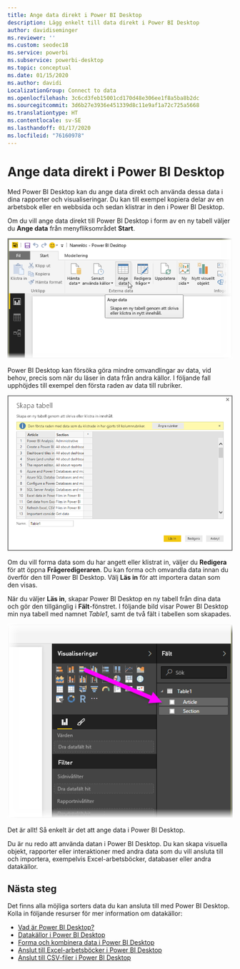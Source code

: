 ```yaml
---
title: Ange data direkt i Power BI Desktop
description: Lägg enkelt till data direkt i Power BI Desktop
author: davidiseminger
ms.reviewer: ''
ms.custom: seodec18
ms.service: powerbi
ms.subservice: powerbi-desktop
ms.topic: conceptual
ms.date: 01/15/2020
ms.author: davidi
LocalizationGroup: Connect to data
ms.openlocfilehash: 3c6cd3feb15001cd170d48e306ee1f8a5ba8b2dc
ms.sourcegitcommit: 3d6b27e3936e451339d8c11e9af1a72c725a5668
ms.translationtype: HT
ms.contentlocale: sv-SE
ms.lasthandoff: 01/17/2020
ms.locfileid: "76160978"
---
```

# <a name="enter-data-directly-into-power-bi-desktop"></a>Ange data direkt i Power BI Desktop

Med Power BI Desktop kan du ange data direkt och använda dessa data i dina rapporter och visualiseringar. Du kan till exempel kopiera delar av en arbetsbok eller en webbsida och sedan klistrar in den i Power BI Desktop.

Om du vill ange data direkt till Power BI Desktop i form av en ny tabell väljer du **Ange data** från menyfliksområdet **Start**.

![Välj Ange data på startsidan](media/desktop-enter-data-directly-into-desktop/enter-data-directly_1.png)

Power BI Desktop kan försöka göra mindre omvandlingar av data, vid behov, precis som när du läser in data från andra källor. I följande fall upphöjdes till exempel den första raden av data till rubriker.

![Data där den första raden är kolumnrubriker](media/desktop-enter-data-directly-into-desktop/enter-data-directly_2.png)

Om du vill forma data som du har angett eller klistrat in, väljer du **Redigera** för att öppna **Frågeredigeraren**. Du kan forma och omvandla data innan du överför den till Power BI Desktop. Välj **Läs in** för att importera datan som den visas.

När du väljer **Läs in**, skapar Power BI Desktop en ny tabell från dina data och gör den tillgänglig i **Fält**-fönstret. I följande bild visar Power BI Desktop min nya tabell med namnet *Table1*, samt de två fält i tabellen som skapades.

![Fälten läses in i Power BI Desktop](media/desktop-enter-data-directly-into-desktop/enter-data-directly_3.png)

Det är allt! Så enkelt är det att ange data i Power BI Desktop.

Du är nu redo att använda datan i Power BI Desktop. Du kan skapa visuella objekt, rapporter eller interaktioner med andra data som du vill ansluta till och importera, exempelvis Excel-arbetsböcker, databaser eller andra datakällor.

## <a name="next-steps"></a>Nästa steg

Det finns alla möjliga sorters data du kan ansluta till med Power BI Desktop. Kolla in följande resurser för mer information om datakällor:

* [Vad är Power BI Desktop?](desktop-what-is-desktop.md)
* [Datakällor i Power BI Desktop](desktop-data-sources.md)
* [Forma och kombinera data i Power BI Desktop](desktop-shape-and-combine-data.md)
* [Anslut till Excel-arbetsböcker i Power BI Desktop](desktop-connect-excel.md)
* [Anslut till CSV-filer i Power BI Desktop](desktop-connect-csv.md)
